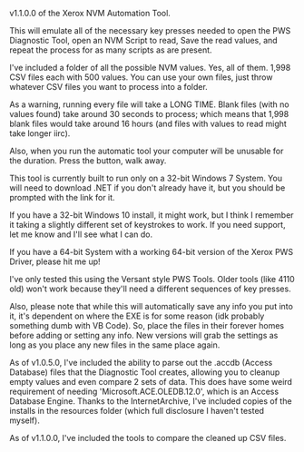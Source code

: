 v1.1.0.0 of the Xerox NVM Automation Tool.


This will emulate all of the necessary key presses needed to open the PWS Diagnostic Tool, open an NVM Script to read, Save the read values, and repeat the process for as many scripts as are present.

I've included a folder of all the possible NVM values. Yes, all of them. 1,998 CSV files each with 500 values. You can use your own files, just throw whatever CSV files you want to process into a folder.

As a warning, running every file will take a LONG TIME. Blank files (with no values found) take around 30 seconds to process; which means that 1,998 blank files would take around 16 hours (and files with values to read might take longer iirc).

Also, when you run the automatic tool your computer will be unusable for the duration. Press the button, walk away.


This tool is currently built to run only on a 32-bit Windows 7 System. You will need to download .NET if you don't already have it, but you should be prompted with the link for it.

If you have a 32-bit Windows 10 install, it might work, but I think I remember it taking a slightly different set of keystrokes to work. If you need support, let me know and I'll see what I can do.

If you have a 64-bit System with a working 64-bit version of the Xerox PWS Driver, please hit me up!


I've only tested this using the Versant style PWS Tools. Older tools (like 4110 old) won't work because they'll need a different sequences of key presses.


Also, please note that while this will automatically save any info you put into it, it's dependent on where the EXE is for some reason (idk probably something dumb with VB Code). 
So, place the files in their forever homes before adding or setting any info. New versions will grab the settings as long as you place any new files in the same place again.

As of v1.0.5.0, I've included the ability to parse out the .accdb (Access Database) files that the Diagnostic Tool creates, allowing you to cleanup empty values and even compare 2 sets of data.
This does have some weird requirement of needing 'Microsoft.ACE.OLEDB.12.0', which is an Access Database Engine. Thanks to the InternetArchive, I've included copies of the installs in the resources folder (which full disclosure I haven't tested myself).

As of v1.1.0.0, I've included the tools to compare the cleaned up CSV files.